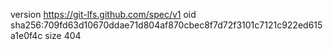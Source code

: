 version https://git-lfs.github.com/spec/v1
oid sha256:709fd63d10670ddae71d804af870cbec8f7d72f3101c7121c922ed615a1e0f4c
size 404
